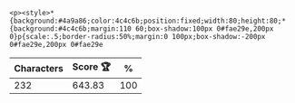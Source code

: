`<p><style>*{background:#4a9a86;color:4c4c6b;position:fixed;width:80;height:80;*{background:#4c4c6b;margin:110 60;box-shadow:100px 0#fae29e,200px 0}p{scale:.5;border-radius:50%;margin:0 100px;box-shadow:-200px 0#fae29e,200px 0#fae29e`

| Characters | Score 🏆 | %   |
| ---------- | -------- | --- |
| 232        | 643.83   | 100 |
